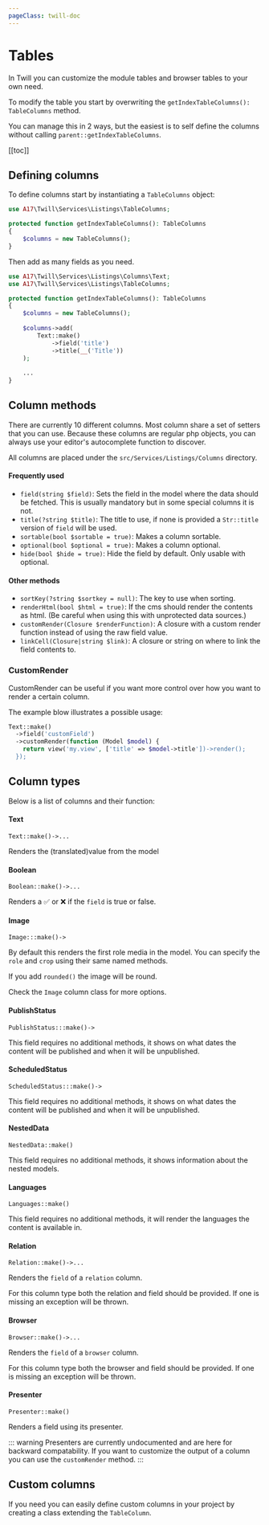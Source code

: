 ```yaml
---
pageClass: twill-doc
---
```


# Tables

In Twill you can customize the module tables and browser tables to your own need.

To modify the table you start by overwriting the `getIndexTableColumns(): TableColumns` method.

You can manage this in 2 ways, but the easiest is to self define the columns without
calling `parent::getIndexTableColumns`.

[[toc]]

## Defining columns

To define columns start by instantiating a `TableColumns` object:

```php
use A17\Twill\Services\Listings\TableColumns;

protected function getIndexTableColumns(): TableColumns
{
    $columns = new TableColumns();
}
```

Then add as many fields as you need.

```php
use A17\Twill\Services\Listings\Columns\Text;
use A17\Twill\Services\Listings\TableColumns;

protected function getIndexTableColumns(): TableColumns
{
    $columns = new TableColumns();
    
    $columns->add(
        Text::make()
            ->field('title')
            ->title(__('Title'))
    );
    
    ...
}
```

## Column methods

There are currently 10 different columns. Most column share a set of setters that you can use. Because these columns
are regular php objects, you can always use your editor's autocomplete function to discover.

All columns are placed under the `src/Services/Listings/Columns` directory.

#### Frequently used

- `field(string $field)`: Sets the field in the model where the data should be fetched. This is usually mandatory but in
  some special columns it is not.
- `title(?string $title)`: The title to use, if none is provided a `Str::title` version of `field` will be used.
- `sortable(bool $sortable = true)`: Makes a column sortable.
- `optional(bool $optional = true)`: Makes a column optional.
- `hide(bool $hide = true)`: Hide the field by default. Only usable with optional.

#### Other methods

- `sortKey(?string $sortkey = null)`: The key to use when sorting.
- `renderHtml(bool $html = true)`: If the cms should render the contents as html. (Be careful when using this with
  unprotected data sources.)
- `customRender(Closure $renderFunction)`: A closure with a custom render function instead of using the raw field value.
- `linkCell(Closure|string $link)`: A closure or string on where to link the field contents to.

### CustomRender

CustomRender can be useful if you want more control over how you want to render a certain column.

The example blow illustrates a possible usage:

```php
Text::make()
  ->field('customField')
  ->customRender(function (Model $model) {
    return view('my.view', ['title' => $model->title'])->render();
  });
```

## Column types

Below is a list of columns and their function:

#### Text

`Text::make()->...`

Renders the (translated)value from the model

#### Boolean

`Boolean::make()->...`

Renders a ✅ or ❌ if the `field` is true or false.

#### Image

`Image:::make()->`

By default this renders the first role media in the model. You can specify the `role` and `crop` using their same named
methods.

If you add `rounded()` the image will be round.

Check the `Image` column class for more options.

#### PublishStatus

`PublishStatus:::make()->`

This field requires no additional methods, it shows on what dates the content will be published and when it will be
unpublished.

#### ScheduledStatus

`ScheduledStatus:::make()->`

This field requires no additional methods, it shows on what dates the content will be published and when it will be
unpublished.

#### NestedData

`NestedData::make()`

This field requires no additional methods, it shows information about the nested models.

#### Languages

`Languages::make()`

This field requires no additional methods, it will render the languages the content is available in.

#### Relation

`Relation::make()->...`

Renders the `field` of a  `relation` column.

For this column type both the relation and field should be provided. If one is missing an exception will be thrown.

#### Browser

`Browser::make()->...`

Renders the `field` of a  `browser` column.

For this column type both the browser and field should be provided. If one is missing an exception will be thrown.

#### Presenter

`Presenter::make()`

Renders a field using its presenter.

::: warning
Presenters are currently undocumented and are here for backward compatability. If you want to customize the output of
a column you can use the `customRender` method.
:::

## Custom columns

If you need you can easily define custom columns in your project by creating a class extending the `TableColumn`.
